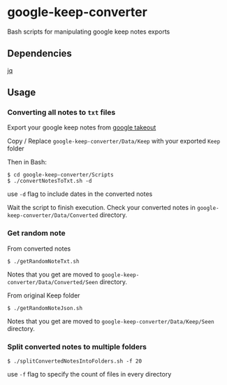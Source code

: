 # google-keep-converter
Bash scripts for manipulating google keep notes exports

## Dependencies
[jq](https://stedolan.github.io/jq/)

## Usage
### Converting all notes to `txt` files
Export your google keep notes from [google takeout](https://takeout.google.com/)

Copy / Replace `google-keep-converter/Data/Keep` with your exported `Keep` folder

Then in Bash:
```
$ cd google-keep-converter/Scripts
$ ./convertNotesToTxt.sh -d
```
use `-d` flag to include dates in the converted notes

Wait the script to finish execution.
Check your converted notes in `google-keep-converter/Data/Converted` directory. 

### Get random note
From converted notes
```
$ ./getRandomNoteTxt.sh
```

Notes that you get are moved to `google-keep-converter/Data/Converted/Seen` directory.


From original Keep folder
```
$ ./getRandomNoteJson.sh
```

Notes that you get are moved to `google-keep-converter/Data/Keep/Seen` directory.

### Split converted notes to multiple folders
```
$ ./splitConvertedNotesIntoFolders.sh -f 20
```
use `-f` flag to specify the count of files in every directory
